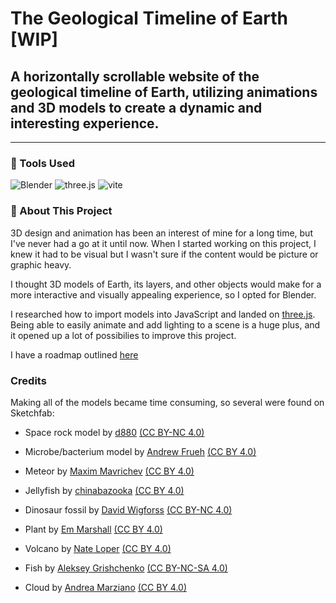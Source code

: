 # The Geological Timeline of Earth [WIP]

## A horizontally scrollable website of the geological timeline of Earth, utilizing animations and 3D models to create a dynamic and interesting experience.

---

### :wrench: Tools Used

![Blender](https://img.shields.io/badge/blender-000.svg?style=for-the-badge&logo=blender&logoColor=white)
![three.js](https://img.shields.io/badge/ThreeJs-black?style=for-the-badge&logo=three.js&logoColor=white)
![vite](https://img.shields.io/badge/Vite-000?style=for-the-badge&logo=vite&logoColor=FFD62E)

### :page_with_curl: About This Project

3D design and animation has been an interest of mine for a long time, but I've never had a go at it until now. When I started working on this project, I knew it had to be visual but I wasn't sure if the content would be picture or graphic heavy.

I thought 3D models of Earth, its layers, and other objects would make for a more interactive and visually appealing experience, so I opted for Blender.

I researched how to import models into JavaScript and landed on [three.js](https://threejs.org/docs/index.html#manual/en/introduction/Creating-a-scene). Being able to easily animate and add lighting to a scene is a huge plus, and it opened up a lot of possibilies to improve this project.

I have a roadmap outlined [here](https://github.com/users/citizen00147/projects/2)

### Credits

Making all of the models became time consuming, so several were found on Sketchfab:

- Space rock model by [d880](https://sketchfab.com/3d-models/space-rocks-a9883c483bc1453589f402a623ebe83f) [(CC BY-NC 4.0)](https://creativecommons.org/licenses/by-nc/4.0/)

- Microbe/bacterium model by [Andrew Frueh](https://sketchfab.com/3d-models/bacterium-75ae189551e94d59aedce00104217533) [(CC BY 4.0)](https://creativecommons.org/licenses/by/4.0/)

- Meteor by [Maxim Mavrichev](https://sketchfab.com/3d-models/meteor-d3a5a7e9a7d24b76841bf0f49d56a5f3) [(CC BY 4.0)](https://creativecommons.org/licenses/by/4.0/)

- Jellyfish by [chinabazooka](https://sketchfab.com/3d-models/jellyfish-d93ac9460e8946ce9b33048e4954b0dd) [(CC BY 4.0)](https://creativecommons.org/licenses/by/4.0/)

- Dinosaur fossil by [David Wigforss](https://sketchfab.com/3d-models/dinosaur-3-637d4c8d47264fc8a5e5b72fabb70a33) [(CC BY-NC 4.0)](https://creativecommons.org/licenses/by-nc/4.0/)

- Plant by [Em Marshall](https://sketchfab.com/3d-models/plant-organics-diorama-a99b601e02f741a59524a06fc36b3b6f) [(CC BY 4.0)](https://creativecommons.org/licenses/by/4.0/)

- Volcano by [Nate Loper](https://sketchfab.com/3d-models/mount-mayon-volcano-in-the-philippines-e561d9e171a04f60819ce27bafa6ee2f) [(CC BY 4.0)](https://creativecommons.org/licenses/by/4.0/)

- Fish by [Aleksey Grishchenko](https://sketchfab.com/3d-models/groenlandaspis-aafb857e1fb14115a7d86b1669881263) [(CC BY-NC-SA 4.0)](https://creativecommons.org/licenses/by-nc-sa/4.0/)

- Cloud by [Andrea Marziano](https://sketchfab.com/3d-models/cloud-test-6d1fff581b3a424d88ee2125f909f3f3) [(CC BY 4.0)](https://creativecommons.org/licenses/by/4.0/)
